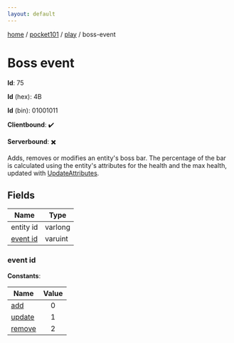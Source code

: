 ```yaml
---
layout: default
---
```


[home](/)  /  [pocket101](/protocol/pocket101)  /  [play](/protocol/pocket101/play)  /  boss-event

# Boss event

**Id**: 75

**Id** (hex): 4B

**Id** (bin): 01001011

**Clientbound**: ✔️

**Serverbound**: ✖️

Adds, removes or modifies an entity's boss bar. The percentage of the bar is calculated using the entity's attributes for the health and the max health, updated with [UpdateAttributes](play_update-attributes).

## Fields

Name | Type
---|---
entity id | varlong
[event id](#event-id) | varuint

### event id

**Constants**:

Name | Value
---|:---:
[add](event-id_add) | 0
[update](event-id_update) | 1
[remove](event-id_remove) | 2
